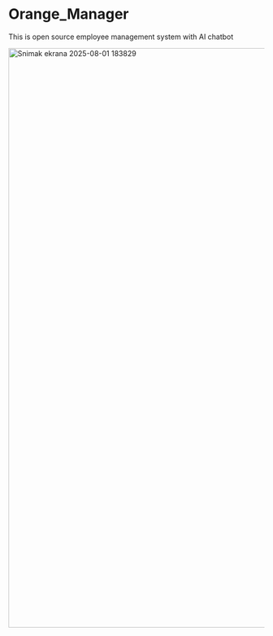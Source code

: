# Orange_Manager
This is open source employee management system with AI chatbot

<img width="1919" height="1140" alt="Snimak ekrana 2025-08-01 183829" src="https://github.com/user-attachments/assets/b4b8780a-5ed1-4f58-82a0-dd6852c59356" />
